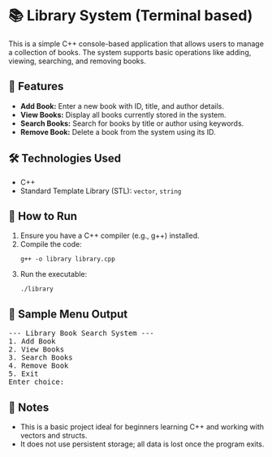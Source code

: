 <h1>📚 Library System (Terminal based)</h1>

<p>This is a simple C++ console-based application that allows users to manage a collection of books. The system supports basic operations like adding, viewing, searching, and removing books.</p>

<h2>🔧 Features</h2>
<ul>
  <li><strong>Add Book:</strong> Enter a new book with ID, title, and author details.</li>
  <li><strong>View Books:</strong> Display all books currently stored in the system.</li>
  <li><strong>Search Books:</strong> Search for books by title or author using keywords.</li>
  <li><strong>Remove Book:</strong> Delete a book from the system using its ID.</li>
</ul>

<h2>🛠 Technologies Used</h2>
<ul>
  <li>C++</li>
  <li>Standard Template Library (STL): <code>vector</code>, <code>string</code></li>
</ul>

<h2>📂 How to Run</h2>
<ol>
  <li>Ensure you have a C++ compiler (e.g., g++) installed.</li>
  <li>Compile the code:
    <pre><code>g++ -o library library.cpp</code></pre>
  </li>
  <li>Run the executable:
    <pre><code>./library</code></pre>
  </li>
</ol>

<h2>📸 Sample Menu Output</h2>
<pre>
--- Library Book Search System ---
1. Add Book
2. View Books
3. Search Books
4. Remove Book
5. Exit
Enter choice:
</pre>

<h2>📌 Notes</h2>
<ul>
  <li>This is a basic project ideal for beginners learning C++ and working with vectors and structs.</li>
  <li>It does not use persistent storage; all data is lost once the program exits.</li>
</ul>
